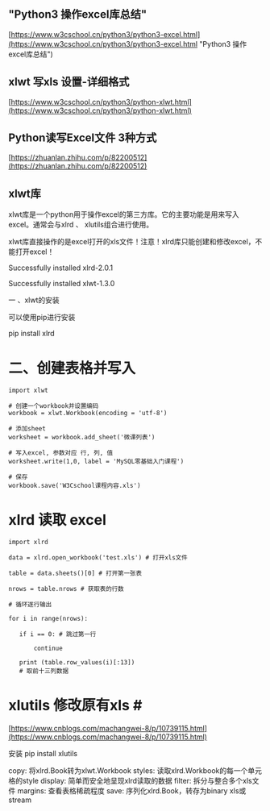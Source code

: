## "Python3 操作excel库总结" ##
[https://www.w3cschool.cn/python3/python3-excel.html](https://www.w3cschool.cn/python3/python3-excel.html "Python3 操作excel库总结")

## xlwt 写xls 设置-详细格式 ##

[https://www.w3cschool.cn/python3/python-xlwt.html](https://www.w3cschool.cn/python3/python-xlwt.html)

## Python读写Excel文件  3种方式  ##
[https://zhuanlan.zhihu.com/p/82200512](https://zhuanlan.zhihu.com/p/82200512)

## xlwt库 ##

xlwt库是一个python用于操作excel的第三方库。它的主要功能是用来写入excel。通常会与xlrd 、 xlutils组合进行使用。 

xlwt库直接操作的是excel打开的xls文件！注意！xlrd库只能创建和修改excel，不能打开excel！


Successfully installed xlrd-2.0.1

Successfully installed xlwt-1.3.0

一 、xlwt的安装

可以使用pip进行安装

​pip install xlrd

# 二、创建表格并写入 #

    import xlwt
     
    # 创建一个workbook并设置编码
    workbook = xlwt.Workbook(encoding = 'utf-8')

    # 添加sheet
    worksheet = workbook.add_sheet('微课列表')

    # 写入excel, 参数对应 行, 列, 值
    worksheet.write(1,0, label = 'MySQL零基础入门课程')

    # 保存
    workbook.save('W3Cschool课程内容.xls')


# xlrd 读取 excel #

    import xlrd
    
    data = xlrd.open_workbook('test.xls') # 打开xls文件
    
    table = data.sheets()[0] # 打开第一张表
    
    nrows = table.nrows # 获取表的行数
    
    # 循环逐行输出
    
    for i in range(nrows): 
    
       if i == 0: # 跳过第一行
    
           continue
    
       print (table.row_values(i)[:13]) 
       # 取前十三列数据

#  xlutils  修改原有xls #​

[https://www.cnblogs.com/machangwei-8/p/10739115.html](https://www.cnblogs.com/machangwei-8/p/10739115.html)

安装
pip install xlutils

copy:       将xlrd.Book转为xlwt.Workbook
styles:     读取xlrd.Workbook的每一个单元格的style
display:    简单而安全地呈现xlrd读取的数据
filter:     拆分与整合多个xls文件
margins:    查看表格稀疏程度
save:       序列化xlrd.Book，转存为binary xls或stream